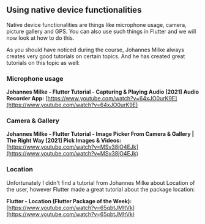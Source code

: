 ## Using native device functionalities
Native device functionalities are things like microphone usage, camera, picture gallery and GPS. You can also use such things in Flutter and we will now look at how to do this.

As you should have noticed during the course, Johannes Milke always creates very good tutorials on certain topics. And he has created great tutorials on this topic as well:

### Microphone usage

**Johannes Milke - Flutter Tutorial - Capturing & Playing Audio [2021] Audio Recorder App:** [https://www.youtube.com/watch?v=64xJO0urK9E](https://www.youtube.com/watch?v=64xJO0urK9E)

### Camera & Gallery

**Johannes Milke - Flutter Tutorial - Image Picker From Camera & Gallery | The Right Way [2021] Pick Images & Videos:** [https://www.youtube.com/watch?v=MSv38jO4EJk](https://www.youtube.com/watch?v=MSv38jO4EJk)

### Location

Unfortunately I didn't find a tutorial from Johannes Milke about Location of the user, however Flutter made a great tutorial about the package location:

**Flutter - Location (Flutter Package of the Week):** [https://www.youtube.com/watch?v=65qbtJMltVk](https://www.youtube.com/watch?v=65qbtJMltVk)
